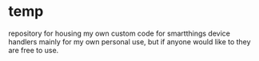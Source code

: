 # temp
repository for housing my own custom code for smartthings device handlers
mainly for my own personal use, but if anyone would like to they are free to use.
